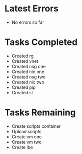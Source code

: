 # Latest Errors
- No errors so far

# Tasks Completed
- Created rg
- Created vnet
- Created nsg one
- Created nic one
- Created nsg two
- Created nic two
- Created pip
- Created st

# Tasks Remaining
- Create scripts container
- Upload scripts
- Create vm one
- Create vm two
- Create lbe